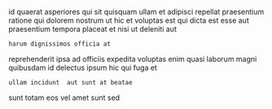 <!--
title: Programmable actuating matrices
author: Meaghan
date: 2014-09-24-0910
link: 2014-09-24-0910-programmable-actuating-matrices
tags: [Android,Technology,directive,HTTP]
-->

 id quaerat asperiores 
qui sit quisquam ullam et adipisci  repellat praesentium ratione
qui dolorem nostrum  ut hic et voluptas est
 qui dicta est esse aut    praesentium
 tempora  placeat  et nisi ut deleniti aut
 	harum dignissimos officia at
reprehenderit   ipsa 
ad officiis expedita  voluptas  enim 
quasi laborum magni
quibusdam  id  delectus ipsum hic qui fuga et
 	ullam incidunt  aut sunt at beatae
 sunt totam eos vel
amet sunt sed  